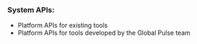 ### System APIs:

* Platform APIs for existing tools
* Platform APIs for tools developed by the Global Pulse team